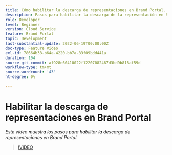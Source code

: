 ```yaml
---
title: Cómo habilitar la descarga de representaciones en Brand Portal.
description: Pasos para habilitar la descarga de la representación en Brand Portal
role: Developer
level: Beginner
version: Cloud Service
feature: Brand Portal
topic: Development
last-substantial-update: 2022-06-19T00:00:00Z
doc-type: Feature Video
exl-id: 78664b38-b64a-4220-bb7a-83f09bdd441a
duration: 104
source-git-commit: af928e60410022f12207082467d3bd9b818af59d
workflow-type: tm+mt
source-wordcount: '43'
ht-degree: 0%

---
```


# Habilitar la descarga de representaciones en Brand Portal

*Este vídeo muestra los pasos para habilitar la descarga de representaciones en Brand Portal.*

>[!VIDEO](https://video.tv.adobe.com/v/335449?quality=12&learn=on)
